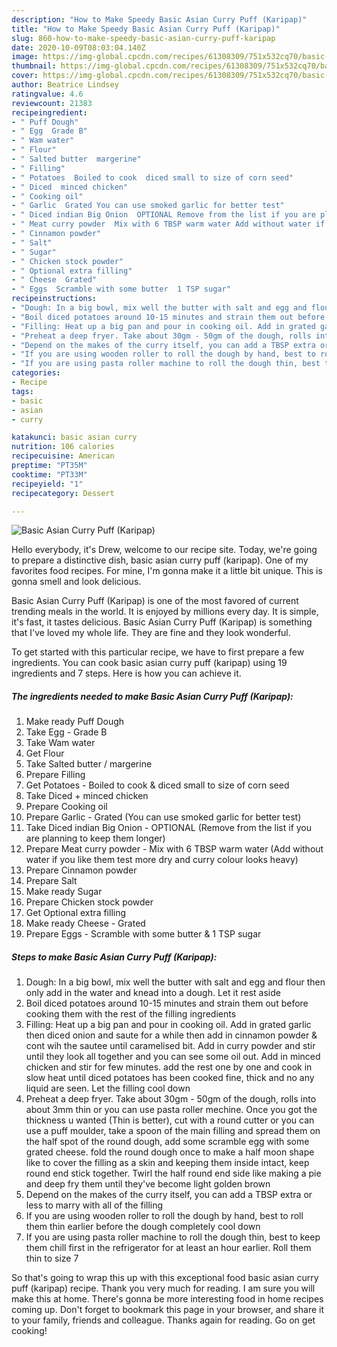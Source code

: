 ```yaml
---
description: "How to Make Speedy Basic Asian Curry Puff (Karipap)"
title: "How to Make Speedy Basic Asian Curry Puff (Karipap)"
slug: 860-how-to-make-speedy-basic-asian-curry-puff-karipap
date: 2020-10-09T08:03:04.140Z
image: https://img-global.cpcdn.com/recipes/61308309/751x532cq70/basic-asian-curry-puff-karipap-recipe-main-photo.jpg
thumbnail: https://img-global.cpcdn.com/recipes/61308309/751x532cq70/basic-asian-curry-puff-karipap-recipe-main-photo.jpg
cover: https://img-global.cpcdn.com/recipes/61308309/751x532cq70/basic-asian-curry-puff-karipap-recipe-main-photo.jpg
author: Beatrice Lindsey
ratingvalue: 4.6
reviewcount: 21383
recipeingredient:
- " Puff Dough"
- " Egg  Grade B"
- " Wam water"
- " Flour"
- " Salted butter  margerine"
- " Filling"
- " Potatoes  Boiled to cook  diced small to size of corn seed"
- " Diced  minced chicken"
- " Cooking oil"
- " Garlic  Grated You can use smoked garlic for better test"
- " Diced indian Big Onion  OPTIONAL Remove from the list if you are planning to keep them longer"
- " Meat curry powder  Mix with 6 TBSP warm water Add without water if you like them test more dry and curry colour looks  heavy"
- " Cinnamon powder"
- " Salt"
- " Sugar"
- " Chicken stock powder"
- " Optional extra filling"
- " Cheese  Grated"
- " Eggs  Scramble with some butter  1 TSP sugar"
recipeinstructions:
- "Dough: In a big bowl, mix well the butter with salt and egg and flour then only add in the water and knead into a dough. Let it rest aside"
- "Boil diced potatoes around 10-15 minutes and strain them out before cooking them with the rest of the filling ingredients"
- "Filling: Heat up a big pan and pour in cooking oil. Add in grated garlic then diced onion and saute for a while then add in cinnamon powder &amp; cont wih the sautee until caramelised bit. Add in curry powder and stir until they look all together and you can see some oil out. Add in minced chicken and stir for few minutes. add the rest one by one and cook in slow heat until diced potatoes has been cooked fine, thick and no any liquid are seen. Let the filling cool down"
- "Preheat a deep fryer. Take about 30gm - 50gm of the dough, rolls into about 3mm thin or you can use pasta roller mechine. Once you got the thickness u wanted (Thin is better), cut with a round cutter or you can use a puff moulder, take a spoon of the main filling and spread them on the half spot of the round dough, add some scramble egg with some grated cheese. fold the round dough once to make a half moon shape like to cover the filling as a skin and keeping them inside intact, keep round end stick together. Twirl the half round end side like making a pie and deep fry them until they&#39;ve become light golden brown"
- "Depend on the makes of the curry itself, you can add a TBSP extra or less to marry with all of the filling"
- "If you are using wooden roller to roll the dough by hand, best to roll them thin earlier before the dough completely cool down"
- "If you are using pasta roller machine to roll the dough thin, best to keep them chill first in the refrigerator for at least an hour earlier. Roll them thin to size 7"
categories:
- Recipe
tags:
- basic
- asian
- curry

katakunci: basic asian curry 
nutrition: 106 calories
recipecuisine: American
preptime: "PT35M"
cooktime: "PT33M"
recipeyield: "1"
recipecategory: Dessert

---
```



![Basic Asian Curry Puff (Karipap)](https://img-global.cpcdn.com/recipes/61308309/751x532cq70/basic-asian-curry-puff-karipap-recipe-main-photo.jpg)

Hello everybody, it's Drew, welcome to our recipe site. Today, we're going to prepare a distinctive dish, basic asian curry puff (karipap). One of my favorites food recipes. For mine, I'm gonna make it a little bit unique. This is gonna smell and look delicious.



Basic Asian Curry Puff (Karipap) is one of the most favored of current trending meals in the world. It is enjoyed by millions every day. It is simple, it's fast, it tastes delicious. Basic Asian Curry Puff (Karipap) is something that I've loved my whole life. They are fine and they look wonderful.


To get started with this particular recipe, we have to first prepare a few ingredients. You can cook basic asian curry puff (karipap) using 19 ingredients and 7 steps. Here is how you can achieve it.

<!--inarticleads1-->

##### The ingredients needed to make Basic Asian Curry Puff (Karipap):

1. Make ready  Puff Dough
1. Take  Egg - Grade B
1. Take  Wam water
1. Get  Flour
1. Take  Salted butter / margerine
1. Prepare  Filling
1. Get  Potatoes - Boiled to cook &amp; diced small to size of corn seed
1. Take  Diced + minced chicken
1. Prepare  Cooking oil
1. Prepare  Garlic - Grated (You can use smoked garlic for better test)
1. Take  Diced indian Big Onion - OPTIONAL (Remove from the list if you are planning to keep them longer)
1. Prepare  Meat curry powder - Mix with 6 TBSP warm water (Add without water if you like them test more dry and curry colour looks  heavy)
1. Prepare  Cinnamon powder
1. Prepare  Salt
1. Make ready  Sugar
1. Prepare  Chicken stock powder
1. Get  Optional extra filling
1. Make ready  Cheese - Grated
1. Prepare  Eggs - Scramble with some butter &amp; 1 TSP sugar




<!--inarticleads2-->

##### Steps to make Basic Asian Curry Puff (Karipap):

1. Dough: In a big bowl, mix well the butter with salt and egg and flour then only add in the water and knead into a dough. Let it rest aside
1. Boil diced potatoes around 10-15 minutes and strain them out before cooking them with the rest of the filling ingredients
1. Filling: Heat up a big pan and pour in cooking oil. Add in grated garlic then diced onion and saute for a while then add in cinnamon powder &amp; cont wih the sautee until caramelised bit. Add in curry powder and stir until they look all together and you can see some oil out. Add in minced chicken and stir for few minutes. add the rest one by one and cook in slow heat until diced potatoes has been cooked fine, thick and no any liquid are seen. Let the filling cool down
1. Preheat a deep fryer. Take about 30gm - 50gm of the dough, rolls into about 3mm thin or you can use pasta roller mechine. Once you got the thickness u wanted (Thin is better), cut with a round cutter or you can use a puff moulder, take a spoon of the main filling and spread them on the half spot of the round dough, add some scramble egg with some grated cheese. fold the round dough once to make a half moon shape like to cover the filling as a skin and keeping them inside intact, keep round end stick together. Twirl the half round end side like making a pie and deep fry them until they&#39;ve become light golden brown
1. Depend on the makes of the curry itself, you can add a TBSP extra or less to marry with all of the filling
1. If you are using wooden roller to roll the dough by hand, best to roll them thin earlier before the dough completely cool down
1. If you are using pasta roller machine to roll the dough thin, best to keep them chill first in the refrigerator for at least an hour earlier. Roll them thin to size 7




So that's going to wrap this up with this exceptional food basic asian curry puff (karipap) recipe. Thank you very much for reading. I am sure you will make this at home. There's gonna be more interesting food in home recipes coming up. Don't forget to bookmark this page in your browser, and share it to your family, friends and colleague. Thanks again for reading. Go on get cooking!

